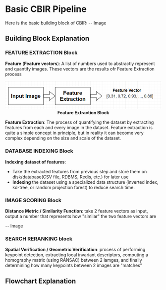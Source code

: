# Basic CBIR Pipeline
Here is the basic building block of CBIR:
-- Image

## Building Block Explanation

### FEATURE EXTRACTION Block
**Feature** (**Feature vectors**): A list of numbers used to abstractly represent and quantify images. These vectors are the results ofr Feature Extraction process

<p align="center">
    <img src="https://github.com/khanhducle/khanhducle.github.io/blob/master/images/Feature_Extraction.PNG" alt>
    <b>Feature Extraction Block</b>
</p>

**Feature Extraction**: The process of quantifying the dataset by extracting features from each and every image in the dataset. Feature extraction is quite a simple concept in principle, but in reality it can become very complex depending on the size and scale of the dataset. 

### DATABASE INDEXING Block
**Indexing dataset of features**: 
- Take the extracted features from previous step and store them on disk/database(CSV file, RDBMS, Redis, etc.) for later use
- **Indexing** the dataset using a specialized data structure (inverted index, kd-tree, or random projection forest) to reduce search time.

### IMAGE SCORING Block

**Distance Metric / Similarity Function**: take 2 feature vectors as input, output a number that represents how "similar" the two feature vectors are

-- Image

### SEARCH RERANKING block
**Spatial Verification / Geometric Verification**: process of performing keypoint detection, extracting local invariant descriptors, computing a homography matrix (using  RANSAC) between 2 iamges, and finally determining how many keypoints between 2 images are "matches"

## Flowchart Explanation
